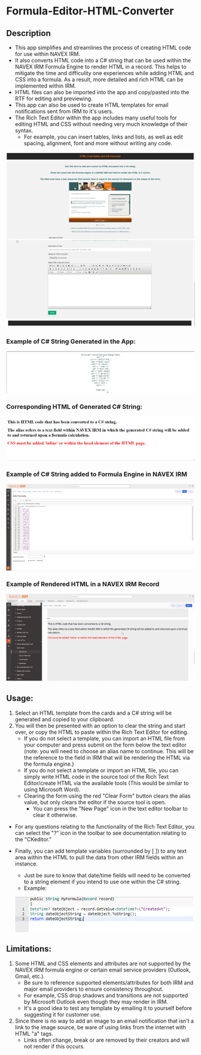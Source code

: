 # Formula-Editor-HTML-Converter

## Description 
- This app simplifies and streamlines the process of creating HTML code for use within NAVEX IRM. 
- It also converts HTML code into a C# string that can be used within the NAVEX IRM Formula Engine to render HTML in a record. This helps to mitigate the time and difficulity one experiences while adding HTML and CSS into a formula. As a result, more detailed and rich HTML can be implemented within IRM.
- HTML files can also be imported into the app and copy/pasted into the RTF for editing and previewing.
- This app can also be used to create HTML templates for email notifications sent from IRM to it's users. 
- The Rich Text Editor within the app includes many useful tools for editing HTML and CSS without needing very much knowledge of their syntax. 
    - For example, you can insert tables, links and lists, as well as edit spacing, alignment, font and more without writing any code.  

![App](/App%20Home%201.png)
![App Continued](/App%20Home%202.png) 

### Example of C# String Generated in the App:
![C# String Generated in App](/C%23%20String%20Generated%20by%20app.png)

### Corresponding HTML of Generated C# String:
![HTML Output](/HTML%20output.png) 

### Example of C# String added to Formula Engine in NAVEX IRM
![Converted C# in Formula Engine](/Converted%20C%23%20in%20Formula%20Engine.png) 

### Example of Rendered HTML in a NAVEX IRM Record
![HTML in IRM Record](/HTML%20in%20IRM%20record.png)

## Usage: 
1. Select an HTML template from the cards and a C# string will be generated and copied to your clipboard. 
2. You will then be presented with an option to clear the string and start over, or copy the HTML to paste within the Rich Text Editor for editing. 
    - If you do not select a template, you can import an HTML file from your computer and press submit on the form below the text editor (note: you will need to choose an alias name to continue. This will be the reference to the field in IRM that will be rendering the HTML via the formula engine.) 
    - If you do not select a template or import an HTML file, you can simply write HTML code in the source tool of the Rich Text Editor/create HTML via the available tools (This would be similar to using Microsoft Word). 
    - Clearing the form using the red "Clear Form" button clears the alias value, but only clears the editor if the source tool is open. 
        - You can press the "New Page" icon in the text editor toolbar to clear it otherwise. 
- For any questions relating to the functionality of the Rich Text Editor, you can select the "?" icon in the toolbar to see documentation relating to the "CKeditor." 
- Finally, you can add template variables (surrounded by [ ]) to any text area within the HTML to pull the data from other IRM fields within an instance. 
    - Just be sure to know that date/time fields will need to be converted to a string element if you intend to use one within the C# string. 
    - Example: 

    ![Date/Time variable to String Variable Example](/date%20to%20string.png)

## Limitations:
1. Some HTML and CSS elements and attributes are not supported by the NAVEX IRM formula engine or certain email service providers (Outlook, Gmail, etc.). 
    - Be sure to reference supported elements/attributes for both IRM and major email providers to ensure consistency throughout. 
    - For example, CSS drop shadows and transitions are not supported by Microsoft Outlook even though they may render in IRM. 
    - It's a good idea to test any template by emailing it to yourself before suggesting it for customer use.
2. Since there is no way to add an image to an email notification that isn't a link to the image source, be ware of using links from the internet with HTML "a" tags. 
    - Links often change, break or are removed by their creators and will not render if this occurs.
